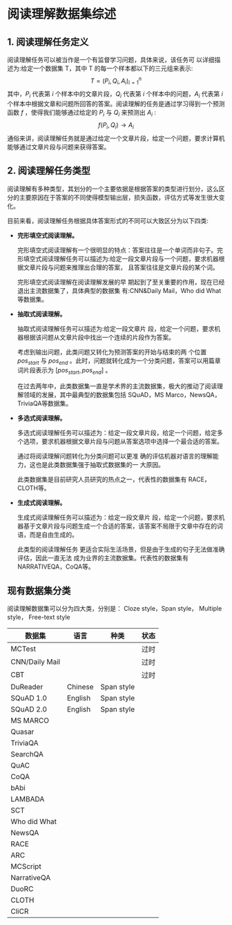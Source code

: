 # 阅读理解数据集综述

## 1. 阅读理解任务定义

阅读理解任务可以被当作是一个有监督学习问题，具体来说，该任务可 以详细描述为:给定一个数据集 T，其中 T 的每一个样本都以下的三元组来表示:
$$
T = {(P_i, Q_i, A_i)}_{i=1}^n
$$
其中，$P_i$ 代表第 $i$ 个样本中的文章片段，$Q_i$ 代表第 $i$ 个样本中的问题，$A_i$  代表第 $i$  个样本中根据文章和问题所回答的答案。阅读理解的任务是通过学习得到一个预测函数 $f$ ，使得我们能够通过给定的 $P_i$  与 $Q_i$  来预测出 $A_i$ :
$$
f(P_i, Q_i) \to A_i
$$
通俗来讲，阅读理解任务就是通过给定一个文章片段，给定一个问题，要求计算机能够通过文章片段与问题来获得答案。

## 2. 阅读理解任务类型

阅读理解有多种类型，其划分的一个主要依据是根据答案的类型进行划分，这么区分的主要原因在于答案的不同使得模型输出层，损失函数，评估方式等发生很大变化。

目前来看，阅读理解任务根据具体答案形式的不同可以大致区分为以下四类:

- **完形填空式阅读理解。**

  完形填空式阅读理解有一个很明显的特点：答案往往是一个单词而非句子。完形填空式阅读理解任务可以描述为:给定一段文章片段与一个问题，要求机器根据文章片段与问题来推理出合理的答案， 且答案往往是文章片段的某个词。

  完形填空式阅读理解在阅读理解发展的早 期起到了至关重要的作用，现在已经退出主流数据集了，具体典型的数据集 有:CNN&Daily Mail，Who did What等数据集。

- **抽取式阅读理解。**

  抽取式阅读理解任务可以描述为:给定一段文章片 段，给定一个问题，要求机器根据该问题从文章片段中找出一个连续的片段作为答案。

  考虑到输出问题，此类问题又转化为预测答案的开始与结束的两 个位置 $pos_{start}$ 与 $pos_{end}$ 。此时，问题就转化成为一个分类问题，答案可以用篇章词片段表示为 $[ pos_{start} , pos_{end} ]$ 。

  在过去两年中，此类数据集一直是学术界的主流数据集，极大的推动了阅读理解领域的发展，其中最典型的数据集包括 SQuAD，MS Marco，NewsQA，TriviaQA等数据集。

- **多选式阅读理解。**

  多选式阅读理解任务可以描述为：给定一段文章片段，给定一个问题，给定多个选项，要求机器根据文章片段与问题从答案选项中选择一个最合适的答案。

  通过将阅读理解问题转化为分类问题可以更准 确的评估机器对语言的理解能力，这也是此类数据集强于抽取式数据集的一 大原因。

  此类数据集是目前研究人员研究的热点之一，代表性的数据集有 RACE，CLOTH等。

- **生成式阅读理解。**

  生成式阅读理解任务可以描述为：给定一段文章片 段，给定一个问题，要求机器基于文章片段与问题生成一个合适的答案，该答案不局限于文章中存在的词语，而是自由生成的。

  此类型的阅读理解任务 更适合实际生活场景，但是由于生成的句子无法做准确评估，因此一直无法 成为业界的主流数据集。代表性的数据集有 NARRATIVEQA，CoQA等。





## 现有数据集分类

阅读理解数据集可以分为四大类，分别是： Cloze style，Span style， Multiple style， Free-text style

| 数据集         | 语言    | 种类       | 状态 |
| -------------- | ------- | ---------- | ---- |
| MCTest         |         |            | 过时 |
| CNN/Daily Mail |         |            | 过时 |
| CBT            |         |            | 过时 |
| DuReader       | Chinese | Span style |      |
| SQuAD 1.0      | English | Span style |      |
| SQuAD 2.0      | English | Span style |      |
| MS MARCO       |         |            |      |
| Quasar         |         |            |      |
| TriviaQA       |         |            |      |
| SearchQA       |         |            |      |
| QuAC           |         |            |      |
| CoQA           |         |            |      |
| bAbi           |         |            |      |
| LAMBADA        |         |            |      |
| SCT            |         |            |      |
| Who did What   |         |            |      |
| NewsQA         |         |            |      |
| RACE           |         |            |      |
| ARC            |         |            |      |
| MCScript       |         |            |      |
| NarrativeQA    |         |            |      |
| DuoRC          |         |            |      |
| CLOTH          |         |            |      |
| CliCR          |         |            |      |

